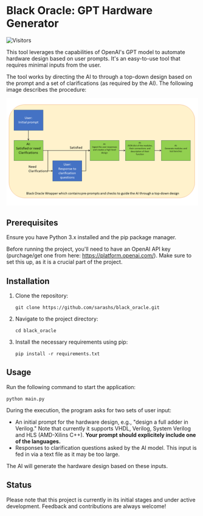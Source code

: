 # Black Oracle: GPT Hardware Generator
![Visitors](https://visitor-badge.laobi.icu/badge?page_id=sarashs.black_oracle)

This tool leverages the capabilities of OpenAI's GPT model to automate hardware design based on user prompts. It's an easy-to-use tool that requires minimal inputs from the user.

The tool works by directing the AI to through a top-down design based on the prompt and a set of clarifications (as required by the AI). The following image describes the procedure:

![Alt Text](https://github.com/sarashs/black_oracle/blob/development/Images/Block_diagram.png)

## Prerequisites

Ensure you have Python 3.x installed and the pip package manager.

Before running the project, you'll need to have an OpenAI API key (purchage/get one from here: https://platform.openai.com/). Make sure to set this up, as it is a crucial part of the project.

## Installation

1. Clone the repository:
    ```
    git clone https://github.com/sarashs/black_oracle.git
    ```

2. Navigate to the project directory:
    ```
    cd black_oracle
    ```

3. Install the necessary requirements using pip:
    ```
    pip install -r requirements.txt
    ```

## Usage

Run the following command to start the application:
```
python main.py
```

During the execution, the program asks for two sets of user input:
- An initial prompt for the hardware design, e.g., "design a full adder in Verilog." Note that currently it supports VHDL, Verilog, System Verilog and HLS (AMD-Xilins C++). **Your prompt should explicitely include one of the languages.**
- Responses to clarification questions asked by the AI model. This input is fed in via a text file as it may be too large.

The AI will generate the hardware design based on these inputs.

## Status

Please note that this project is currently in its initial stages and under active development. Feedback and contributions are always welcome!

